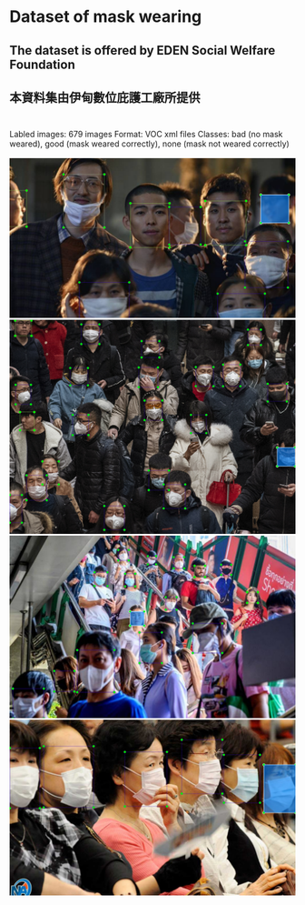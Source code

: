 # Dataset of mask wearing<br/>

## The dataset is offered by EDEN Social Welfare Foundation<br/>
## 本資料集由伊甸數位庇護工廠所提供<br/><br/>
Labled images: 679 images
Format: VOC xml files
Classes: bad (no mask weared), good (mask weared correctly), none (mask not weared correctly)<br/><br/>
![image](https://github.com/ch-tseng/Dataset_for_Mask_Wearing/raw/main/d.PNG)
![image](https://github.com/ch-tseng/Dataset_for_Mask_Wearing/raw/main/a.PNG)
![image](https://github.com/ch-tseng/Dataset_for_Mask_Wearing/raw/main/b.PNG)
![image](https://github.com/ch-tseng/Dataset_for_Mask_Wearing/raw/main/c.PNG)


